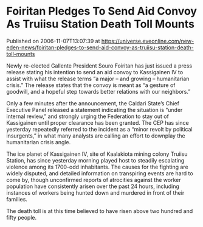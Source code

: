# Foiritan Pledges To Send Aid Convoy As Truiisu Station Death Toll Mounts
Published on 2006-11-07T13:07:39 at https://universe.eveonline.com/new-eden-news/foiritan-pledges-to-send-aid-convoy-as-truiisu-station-death-toll-mounts

Newly re-elected Gallente President Souro Foiritan has just issued a press release stating his intention to send an aid convoy to Kassigainen IV to assist with what the release terms “a major – and growing – humanitarian crisis.” The release states that the convoy is meant as “a gesture of goodwill, and a hopeful step towards better relations with our neighbors.”   
  
Only a few minutes after the announcement, the Caldari State’s Chief Executive Panel released a statement indicating the situation is “under internal review,” and strongly urging the Federation to stay out of Kassigainen until proper clearance has been granted. The CEP has since yesterday repeatedly referred to the incident as a “minor revolt by political insurgents,” in what many analysts are calling an effort to downplay the humanitarian crisis angle.   
  
The ice planet of Kassigainen IV, site of Kaalakiota mining colony Truiisu Station, has since yesterday morning played host to steadily escalating violence among its 1700-odd inhabitants. The causes for the fighting are widely disputed, and detailed information on transpiring events are hard to come by, though unconfirmed reports of atrocities against the worker population have consistently arisen over the past 24 hours, including instances of workers being hunted down and murdered in front of their families.   
  
The death toll is at this time believed to have risen above two hundred and fifty people.
